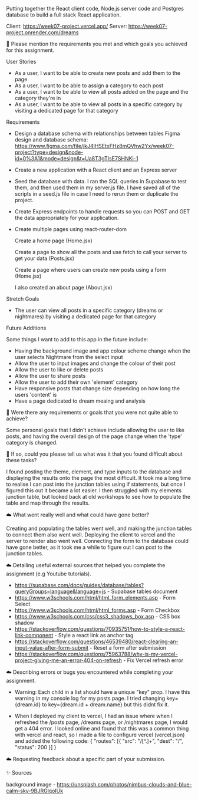 Putting together the React client code, Node.js server code and Postgres database to build a full stack React application.

Client: https://week07-project.vercel.app/
Server: https://week07-project.onrender.com/dreams

🎯 Please mention the requirements you met and which goals you achieved for this assignment.

User Stories

- As a user, I want to be able to create new posts and add them to the page
- As a user, I want to be able to assign a category to each post
- As a user, I want to be able to view all posts added on the page and the category they're in
- As a user, I want to be able to view all posts in a specific category by visiting a dedicated page for that category

Requirements

- Design a database schema with relationships between tables
  Figma design and database schema: https://www.figma.com/file/jkJ4lHSEtxFHz8mQVhw2Yx/week07-project?type=design&node-id=0%3A1&mode=design&t=Ua8T3gTIsE7SHNKi-1
- Create a new application with a React client and an Express server
- Seed the database with data. I ran the SQL queries in Supabase to test them, and then used them in my server.js file. I have saved all of the scripts in a seed.js file in case I need to rerun them or duplicate the project.
- Create Express endpoints to handle requests so you can POST and GET the data appropriately for your application.
- Create multiple pages using react-router-dom

  Create a home page (Home.jsx)

  Create a page to show all the posts and use fetch to call your server to get your data (Posts.jsx)

  Create a page where users can create new posts using a form (Home.jsx)

  I also created an about page (About.jsx)

Stretch Goals

- The user can view all posts in a specific category (dreams or nightmares) by visiting a dedicated page for that category

Future Additions

Some things I want to add to this app in the future include:

- Having the background image and app colour scheme change when the user selects Nightmare from the select input
- Allow the user to input images and change the colour of their post
- Allow the user to like or delete posts
- Allow the user to share posts
- Allow the user to add their own 'element' category
- Have responsive posts that change size depending on how long the users 'content' is
- Have a page dedicated to dream meaing and analysis

🎯 Were there any requirements or goals that you were not quite able to achieve?

Some personal goals that I didn't achieve include allowing the user to like posts, and having the overall design of the page change when the 'type' category is changed.

🎯 If so, could you please tell us what was it that you found difficult about these tasks?

I found posting the theme, element, and type inputs to the database and displaying the results onto the page the most difficult. It took me a long time to realise I can post into the junction tables using if statements, but once I figured this out it became a lot easier. I then struggled with my elements junction table, but looked back at old workshops to see how to populate the table and map through the results.

☁️ What went really well and what could have gone better?

Creating and populating the tables went well, and making the junction tables to connect them also went well. Deploying the client to vercel and the server to render also went well. Connecting the form to the database could have gone better, as it took me a while to figure out I can post to the junction tables.

☁️ Detailing useful external sources that helped you complete the assignment (e.g Youtube tutorials).

- https://supabase.com/docs/guides/database/tables?queryGroups=language&language=js - Supabase tables document
- https://www.w3schools.com/html/html_form_elements.asp - Form Select
- https://www.w3schools.com/html/html_forms.asp - Form Checkbox
- https://www.w3schools.com/css/css3_shadows_box.asp - CSS box shadow
- https://stackoverflow.com/questions/70935751/how-to-style-a-react-link-component - Style a react link as anchor tag
- https://stackoverflow.com/questions/46539480/react-clearing-an-input-value-after-form-submit - Reset a form after submission
- https://stackoverflow.com/questions/75963788/why-is-my-vercel-project-giving-me-an-error-404-on-refresh - Fix Vercel refresh error

☁️ Describing errors or bugs you encountered while completing your assignment.

- Warning: Each child in a list should have a unique "key" prop. I have this warning in my console log for my posts page. I tried changing key={dream.id} to key={dream.id + dream.name} but this didnt fix it.

- When I deployed my client to vercel, I had an issue where when I refreshed the /posts page, /dreams page, or /nightmares page, I would get a 404 error. I looked online and found that this was a common thing with vercel and react, so I made a file to configure vercel (vercel.json) and added the following code: { "routes": [{ "src": "/[^.]+", "dest": "/", "status": 200 }] }

☁️ Requesting feedback about a specific part of your submission.

✨ Sources

background image - https://unsplash.com/photos/nimbus-clouds-and-blue-calm-sky-9BJRGlqoIUk
